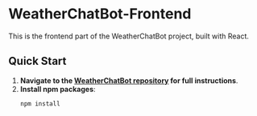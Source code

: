 <h1>WeatherChatBot-Frontend</h1>
This is the frontend part of the WeatherChatBot project, built with React.

## Quick Start

1. **Navigate to the [WeatherChatBot repository](https://github.com/nicholass1201/WeatherChatBot) for full instructions**.
2. **Install npm packages**:
   ```bash
   npm install
